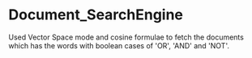 # Document_SearchEngine
Used Vector Space mode and cosine formulae to fetch the documents which has the words with boolean cases of 'OR', 'AND' and 'NOT'.
